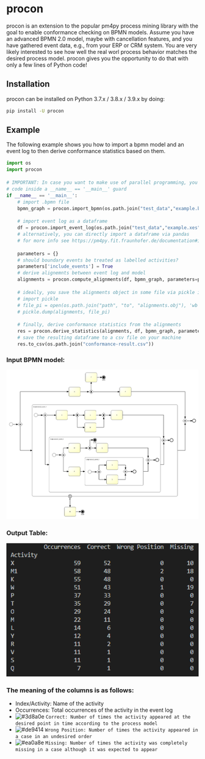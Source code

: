 # procon
procon is an extension to the popular pm4py process mining library with the goal to enable conformance checking on BPMN models.
Assume you have an advanced BPMN 2.0 model, maybe with cancellation features, and you have gathered event data, e.g., from your
ERP or CRM system. You are very likely interested to see how well the real worl process behavior matches the desired process model.
procon gives you the opportunity to do that with only a few lines of Python code!

## Installation
procon can be installed on Python 3.7.x / 3.8.x / 3.9.x by doing:
```bash
pip install -U procon
```

## Example
The following example shows you how to import a bpmn model and an event log to then derive conformance statistics based on them.

```python
import os
import procon

# IMPORTANT: In case you want to make use of parallel programming, you need to encapsulate the conformance checking
# code inside a __name__ == '__main__' guard
if __name__ == '__main__':
    # import .bpmn file
    bpmn_graph = procon.import_bpmn(os.path.join("test_data","example.bpmn"))

    # import event log as a dataframe
    df = procon.import_event_log(os.path.join("test_data","example.xes"))
    # alternatively, you can directly import a dataframe via pandas
    # for more info see https://pm4py.fit.fraunhofer.de/documentation#importing
    
    parameters = {}
    # should boundary events be treated as labelled activities?
    parameters['include_events'] = True
    # derive alignemnts between event log and model
    alignments = procon.compute_alignments(df, bpmn_graph, parameters=parameters)

    # ideally, you save the alignments object in some file via pickle in case you do not want to wait the whole time again ;-)
    # import pickle
    # file_pi = open(os.path.join("path", "to", "alignments.obj"), 'wb')
    # pickle.dump(alignments, file_pi)

    # finally, derive conformance statistics from the alignments
    res = procon.derive_statistics(alignments, df, bpmn_graph, parameters=parameters)
    # save the resulting dataframe to a csv file on your machine
    res.to_csv(os.path.join("conformance-result.csv"))
```

### Input BPMN model:
<img src="https://github.com/require-gio/procon/blob/release/images/example.png?raw=true" alt="example" width="700" style="background-color: white"/>


### Output Table:
<img src="https://github.com/require-gio/procon/blob/release/images/example-result.png?raw=true" alt="example-result" width="700" style="background-color: white"/>


### The meaning of the columns is as follows:
* Index/Activity: Name of the activity
* Occurrences: Total occurrences of the activity in the event log
* ![#3d8a0e](https://via.placeholder.com/15/3d8a0e/000000?text=+) `Correct: Number of times the activity appeared at the desired point in time according to the process model`
* ![#de9414](https://via.placeholder.com/15/de9414/000000?text=+) `Wrong Position: Number of times the activity appeared in a case in an undesired order`
* ![#ea0a8e](https://via.placeholder.com/15/ea0a8e/000000?text=+) `Missing: Number of times the activity was completely missing in a case although it was expected to appear`